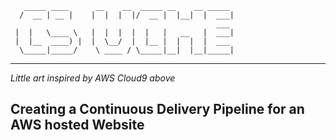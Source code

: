        _____ ____      __    __  _____ __    __ _____
      /  __ | __ |    |  |  |  |/  __ |  |__|  |  ___|
                                                  ___
     |  |   \____ \   |  |  |  |  |   |   __   |  ___|
     |  |__  ____) |  |  \__/  |  |__ |  |  |  |  ___
      \_____|_____/    \ ____ / \_____|__|  |__|_____|
 ----------------------------------------------------------------- 
<i>Little art inspired by AWS Cloud9 above</i>

## Creating a Continuous Delivery Pipeline for an AWS hosted Website
